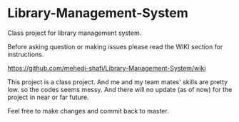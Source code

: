# Library-Management-System
Class project for library management system.


Before asking question or making issues please read the WIKI section for instructions. 

https://github.com/mehedi-shafi/Library-Management-System/wiki

This project is a class project. And me and my team mates' skills are pretty low. so the codes seems messy. And there will no update (as of now) for the project in near or far future.

Feel free to make changes and commit back to master. 
